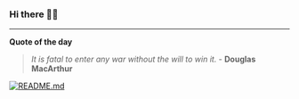 ### Hi there 👋🏻


---

**Quote of the day**

> *It is fatal to enter any war without the will to win it.* - **Douglas MacArthur** 

[![README.md](https://github.com/marcolovazzano/marcolovazzano/actions/workflows/readme.yml/badge.svg?branch=main)](https://github.com/marcolovazzano/marcolovazzano/actions/workflows/readme.yml)
